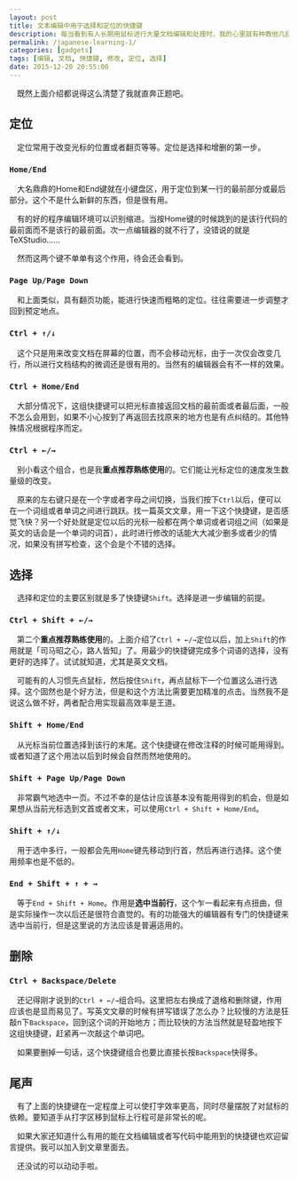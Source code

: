 ```yaml
---
layout: post
title: 文本编辑中用于选择和定位的快捷键
description: 每当看到有人长期用鼠标进行大量文档编辑和处理时，我的心里就有种教他几招拯救一下濒危的效率的冲动。但是老是好为人师也总归是不好的，不如写个日志来聊聊吧。希望能有所帮助。
permalink: /japanese-learning-1/
categories: [gadgets]
tags: [编辑, 文档, 快捷键, 修改, 定位, 选择]
date: 2015-12-20 20:55:00
--- 
```


　既然上面介绍都说得这么清楚了我就直奔正题吧。

## 定位

　定位常用于改变光标的位置或者翻页等等。定位是选择和增删的第一步。

### `Home/End`

　大名鼎鼎的Home和End键就在小键盘区，用于定位到某一行的最前部分或最后部分。这个不是什么新鲜的东西，但是很有用。

　有的好的程序编辑环境可以识别缩进。当按Home键的时候跳到的是该行代码的最前面而不是该行的最前面。次一点编辑器的就不行了，没错说的就是TeXStudio……

　然而这两个键不单单有这个作用，待会还会看到。

### `Page Up/Page Down`

　和上面类似，具有翻页功能，能进行快速而粗略的定位。往往需要进一步调整才回到预定地点。

### `Ctrl + ↑/↓`

　这个只是用来改变文档在屏幕的位置，而不会移动光标，由于一次仅会改变几行，所以进行文档结构的微调还是很有用的。当然有的编辑器会有不一样的效果。

### `Ctrl + Home/End`

　大部分情况下，这组快捷键可以把光标直接返回文档的最前面或者最后面，一般不怎么会用到，如果不小心按到了再返回去找原来的地方也是有点纠结的。其他特殊情况根据程序而定。

### `Ctrl + ←/→`

　别小看这个组合，也是我**重点推荐熟练使用**的。它们能让光标定位的速度发生数量级的改变。

　原来的左右键只是在一个字或者字母之间切换，当我们按下`Ctrl`以后，便可以在一个词组或者单词之间进行跳跃。找一篇英文文章，用一下这个快捷键，是否感觉飞快？另一个好处就是定位以后的光标一般都在两个单词或者词组之间（如果是英文的话会是一个单词的词首），此时进行修改的话能大大减少删多或者少的情况，如果没有拼写检查，这个会是个不错的选择。

## 选择

　选择和定位的主要区别就是多了快捷键`Shift`。选择是进一步编辑的前提。

### `Ctrl + Shift + ←/→`

　第二个**重点推荐熟练使用**的。上面介绍了`Ctrl + ←/→`定位以后，加上`Shift`的作用就是「司马昭之心，路人皆知」了。用最少的快捷键完成多个词语的选择，没有更好的选择了。试试就知道，尤其是英文文档。

　可能有的人习惯先点鼠标，然后按住`Shift`，再点鼠标下一个位置这么进行选择。这个固然也是个好方法，但是和这个方法比需要更加精准的点击。当然我不是说这么做不好，两者配合用实现最高效率是王道。

### `Shift + Home/End`

　从光标当前位置选择到该行的末尾。这个快捷键在修改注释的时候可能用得到。或者知道了这个用法以后到时候会自然而然地使用的。

### `Shift + Page Up/Page Down`

　非常霸气地选中一页。不过不幸的是估计应该基本没有能用得到的机会，但是如果想从当前光标选到文首或者文末，可以使用`Ctrl + Shift + Home/End`。

### `Shift + ↑/↓`

　用于选中多行，一般都会先用`Home`键先移动到行首，然后再进行选择。这个使用频率也是不低的。

### `End + Shift + ↑ + →`

　等于`End + Shift + Home`。作用是**选中当前行**，这个乍一看起来有点扭曲，但是实际操作一次以后还是很符合直觉的。有的功能强大的编辑器有专门的快捷键来选中当前行，但是这里说的方法应该是普遍适用的。

## 删除

### `Ctrl + Backspace/Delete`

　还记得刚才说到的`Ctrl + ←/→`组合吗。这里把左右换成了退格和删除键，作用应该也是显而易见了。写英文文章的时候有拼写错误了怎么办？比较慢的方法是狂敲n下`Backspace`，回到这个词的开始地方；而比较快的方法当然就是轻盈地按下这组快捷键，赶紧再一次敲这个单词吧。

　如果要删掉一句话，这个快捷键组合也要比直接长按`Backspace`快得多。

## 尾声

　有了上面的快捷键在一定程度上可以使打字效率更高，同时尽量摆脱了对鼠标的依赖。要知道手从打字区移到鼠标上行程可是非常长的呢。

　如果大家还知道什么有用的能在文档编辑或者写代码中能用到的快捷键也欢迎留言提供。我可以加入到文章里面去。

　还没试的可以动动手啦。
